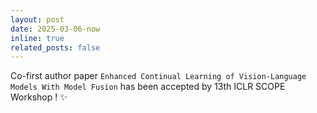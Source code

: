 ```yaml
---
layout: post
date: 2025-03-06-now
inline: true
related_posts: false
---
```


Co-first author paper `Enhanced Continual Learning of Vision-Language Models With Model Fusion` has been accepted by 13th ICLR SCOPE Workshop ! :sparkles: 
